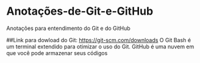 # Anotações-de-Git-e-GitHub
Anotações para entendimento do Git e do GitHub

##Link para dowload do Git: https://git-scm.com/downloads
O Git Bash é um terminal extendido para otimizar o uso do Git.
GitHub é uma nuvem em que você pode armazenar seus códigos
